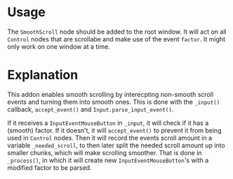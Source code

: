# Usage
The `SmoothScroll` node should be added to the root window. It will act on all `Control` nodes that are scrollabe and make use of the event `factor`.
It might only work on one window at a time.
# Explanation
This addon enables smooth scrolling by interecpting non-smooth scroll events and turning them into smooth ones.
This is done with the `_input()` callback, `accept_event()` and `Input.parse_input_event()`.

If it receives a `InputEventMouseButton` in `_input`, it will check if it has a (smooth) factor.
If it doesn't, it will `accept_event()` to prevent it from being used in `Control` nodes. 
Then it will record the events scroll amount in a variable `_needed_scroll`, to then later split the needed scroll amount up into smaller chunks, which will make scrolling smoother.
That is done in `_process()`, in which it will create new `InputEventMouseButton`'s with a modified factor to be parsed.

